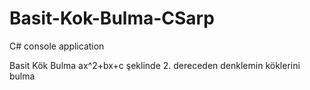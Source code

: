 # Basit-Kok-Bulma-CSarp
C# console application 

Basit Kök Bulma
ax^2+bx+c şeklinde 2. dereceden denklemin köklerini bulma
